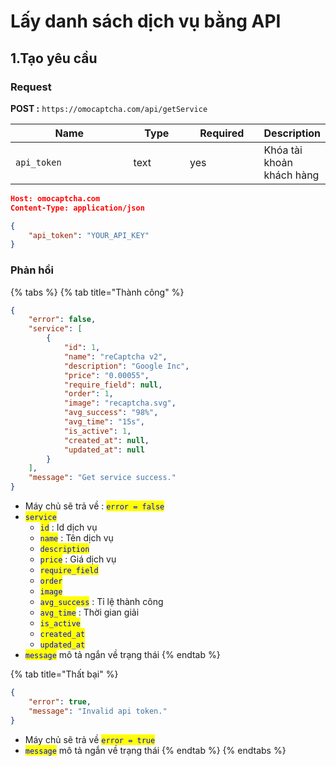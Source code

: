 # Lấy danh sách dịch vụ bằng API

## 1.Tạo yêu cầu

### Request

&#x20;**POST :**  `https://omocaptcha.com/api/getService`

<table><thead><tr><th width="177">Name</th><th width="76">Type</th><th width="104">Required</th><th>Description</th></tr></thead><tbody><tr><td><code>api_token</code></td><td>text</td><td>yes</td><td>Khóa tài khoản khách hàng</td></tr></tbody></table>

```json
Host: omocaptcha.com
Content-Type: application/json

{
    "api_token": "YOUR_API_KEY"
}
```

### Phản hồi

{% tabs %}
{% tab title="Thành công" %}
```json
{
    "error": false,
    "service": [
        {
            "id": 1,
            "name": "reCaptcha v2",
            "description": "Google Inc",
            "price": "0.00055",
            "require_field": null,
            "order": 1,
            "image": "recaptcha.svg",
            "avg_success": "98%",
            "avg_time": "15s",
            "is_active": 1,
            "created_at": null,
            "updated_at": null
        }
    ],
    "message": "Get service success."
}
```

* Máy chủ sẽ trả về : <mark style="color:blue;">`error = false`</mark>
* <mark style="color:blue;">`service`</mark>
  * <mark style="color:blue;">`id`</mark> : Id dịch vụ
  * <mark style="color:blue;">`name`</mark> : Tên dịch vụ
  * <mark style="color:blue;">`description`</mark>&#x20;
  * <mark style="color:blue;">`price`</mark> : Giá dịch vụ
  * <mark style="color:blue;">`require_field`</mark>
  * <mark style="color:blue;">`order`</mark>
  * <mark style="color:blue;">`image`</mark>
  * <mark style="color:blue;">`avg_success`</mark> : Tỉ lệ thành công
  * <mark style="color:blue;">`avg_time`</mark> : Thời gian giải
  * <mark style="color:blue;">`is_active`</mark>
  * <mark style="color:blue;">`created_at`</mark>
  * <mark style="color:blue;">`updated_at`</mark>
* <mark style="color:blue;">`message`</mark> mô tả ngắn về trạng thái
{% endtab %}

{% tab title="Thất bại" %}
```json
{
    "error": true,
    "message": "Invalid api token."
}
```

* Máy chủ sẽ trả về <mark style="color:blue;">`error = true`</mark>
* <mark style="color:blue;">`message`</mark> mô tả ngắn về trạng thái
{% endtab %}
{% endtabs %}
